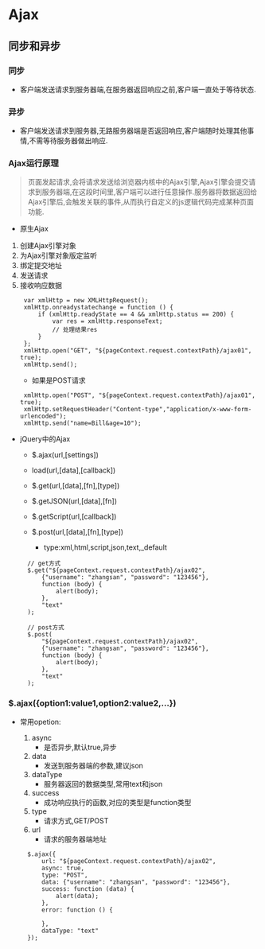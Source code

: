 # Ajax

## 同步和异步

### 同步
- 客户端发送请求到服务器端,在服务器返回响应之前,客户端一直处于等待状态.
### 异步
- 客户端发送请求到服务器,无路服务器端是否返回响应,客户端随时处理其他事情,不需等待服务器做出响应.

### Ajax运行原理
> 页面发起请求,会将请求发送给浏览器内核中的Ajax引擎,Ajax引擎会提交请求到服务器端,在这段时间里,客户端可以进行任意操作.服务器将数据返回给Ajax引擎后,会触发关联的事件,从而执行自定义的js逻辑代码完成某种页面功能.

- 原生Ajax
1. 创建Ajax引擎对象
2. 为Ajax引擎对象版定监听
3. 绑定提交地址
4. 发送请求
5. 接收响应数据
    >
        var xmlHttp = new XMLHttpRequest();
        xmlHttp.onreadystatechange = function () {
            if (xmlHttp.readyState == 4 && xmlHttp.status == 200) {
                var res = xmlHttp.responseText;
                // 处理结果res
            }
        };
        xmlHttp.open("GET", "${pageContext.request.contextPath}/ajax01", true);
        xmlHttp.send();

    - 如果是POST请求
    >
        xmlHttp.open("POST", "${pageContext.request.contextPath}/ajax01", true);
        xmlHttp.setRequestHeader("Content-type","application/x-www-form-urlencoded");
        xmlHttp.send("name=Bill&age=10");

- jQuery中的Ajax
    - $.ajax(url,[settings])
    - load(url,[data],[callback])
    - $.get(url,[data],[fn],[type])
    - $.getJSON(url,[data],[fn])
    - $.getScript(url,[callback])
    - $.post(url,[data],[fn],[type])

        - type:xml,html,script,json,text,_default 
    >
        // get方式
        $.get("${pageContext.request.contextPath}/ajax02",
            {"username": "zhangsan", "password": "123456"},
            function (body) {
                alert(body);
            },
            "text"
        );

        // post方式
        $.post(
            "${pageContext.request.contextPath}/ajax02",
            {"username": "zhangsan", "password": "123456"},
            function (body) {
                alert(body);
            },
            "text"
        );

### $.ajax({option1:value1,option2:value2,...})
- 常用opetion:
    1. async
        - 是否异步,默认true,异步
    2. data
        - 发送到服务器端的参数,建议json
    3. dataType
        - 服务器返回的数据类型,常用text和json
    4. success
        - 成功响应执行的函数,对应的类型是function类型
    5. type
        - 请求方式,GET/POST
    6. url
        - 请求的服务器端地址

    >
        $.ajax({
            url: "${pageContext.request.contextPath}/ajax02",
            async: true,
            type: "POST",
            data: {"username": "zhangsan", "password": "123456"},
            success: function (data) {
                alert(data);
            },
            error: function () {

            },
            dataType: "text"
        });
